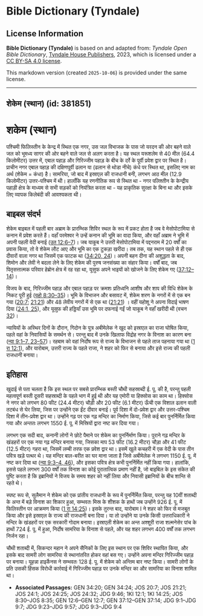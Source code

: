 # Bible Dictionary (Tyndale)

## License Information

**Bible Dictionary (Tyndale)** is based on and adapted from: _Tyndale Open Bible Dictionary_, [Tyndale House Publishers](https://tyndaleopenresources.com/), 2023, which is licensed under a [CC BY-SA 4.0 license](https://creativecommons.org/licenses/by-sa/4.0/legalcode.en).

This markdown version (created `2025-10-06`) is provided under the same license.



--------------------------------

## शेकेम (स्थान) (id: 381851)

शकेम (स्थान)
============

पश्चिमी फिलिस्तीन के केन्द्र में स्थित एक नगर, उस जल विभाजक के पास जो यरदन की ओर बहने वाले जल को भूमध्य सागर की ओर बहने वाले जल से अलग करता है। यह स्थल यरूशलेम से 40 मील (64\.4 किलोमीटर) उत्तर में, एबाल पहाड़ और गिरिज्जीम पहाड़ के बीच के दर्रे के पूर्वी प्रवेश द्वार पर स्थित है। प्राचीन नगर एबाल पहाड़ की दक्षिणपूर्वी ढलान या (ढलान से थोडा नीचे) कंधे पर स्थित था, इसलिए नाम का अर्थ (शेकेम \= कंधा) है। सामरिया, जो बाद में इस्राएल की राजधानी बनी, लगभग आठ मील (12\.9 किलोमीटर) उत्तर\-पश्चिम में थी। हालाँकि यह रणनीतिक रूप से स्थित था \- नगर पलिश्तीन के केन्द्रीय पहाड़ी क्षेत्र के माध्यम से सभी सड़कों को नियंत्रित करता था \- यह प्राकृतिक सुरक्षा के बिना था और इसके लिए व्यापक किलेबंदी की आवश्यकता थी।

बाइबल संदर्भ
------------

शेकेम बाइबल में पहली बार अब्राम के प्रारम्भिक शिविर स्थल के रूप में प्रकट होता है जब वे मेसोपोटामिया से कनान में प्रवेश करते हैं। वहाँ परमेश्वर ने उन्हें कनान की भूमि का वादा किया, और वहाँ अब्राम ने भूमि में अपनी पहली वेदी बनाई ([उत 12:6–7](https://ref.ly/Gen12:6-Gen12:7))। जब याकूब ने उत्तरी मेसोपोटामिया में पद्दनराम में 20 वर्षों का प्रवास किया, तो वे शेकेम लौट आए और भूमि का एक टुकड़ा खरीदा। तब तक, यह स्थान पहले से ही एक दीवारों वाला नगर था जिसमें एक फाटक था ([34:20, 24](https://ref.ly/Gen34:20,Gen34:24))। अपनी बहन दीना की अशुद्धता के बाद, शिमोन और लेवी ने बदला लेने के लिए शेकेम की पुरुष जनसंख्या का संहार किया। वर्षों बाद, जब पितृसत्तात्मक परिवार हेब्रोन क्षेत्र में रह रहा था, यूसुफ अपने भाइयों को खोजने के लिए शेकेम गए ([37:12–14](https://ref.ly/Gen37:12-Gen37:14))।

विजय के बाद, गिरिज्जीम पहाड़ और एबाल पहाड़ पर क्रमशः प्रतिध्वनि आशीष और शाप की विधि शेकेम के निकट पूरी हुई ([यहो 8:30–35](https://ref.ly/Josh8:30-Josh8:35))। भूमि के विभाजन और बसावट में, शेकेम शरण के नगरों में से एक बन गया ([20:7](https://ref.ly/Josh20:7); [21:21](https://ref.ly/Josh21:21)) और 48 लेवीय नगरों में से एक था ([21:21](https://ref.ly/Josh21:21)) । वहीं यहोशू ने अपना विदाई भाषण दिया ([24:1, 25](https://ref.ly/Josh24:1,Josh24:25)), और यूसुफ की हड्डियाँ उस भूमि पर दफनाई गईं जो याकूब ने वहाँ खरीदी थी (वचन [32](https://ref.ly/Josh24:32))।

न्यायियों के अस्थिर दिनों के दौरान, गिदोन के पुत्र अबीमेलेक ने खुद को इस्राएल का राजा घोषित किया, पहले वहां के निवासियों के समर्थन से। परन्तु बाद में उनके खिलाफ विद्रोह नगर के विनाश का कारण बना ([न्या 9:1–7, 23–57](https://ref.ly/Judg9:1-Judg9:7,Judg9:23-Judg9:57))। रहबाम को वहां निर्दोष रूप से राज्य के विभाजन से पहले ताज पहनाया गया था ([1 रा 12:1](https://ref.ly/1Kgs12:1)), और यारोबाम, उत्तरी राज्य के पहले राजा, ने शहर को फिर से बनाया और इसे राज्य की पहली राजधानी बनाया।

इतिहास
------

खुदाई से पता चलता है कि इस स्थल पर सबसे प्रारम्भिक बस्ती चौथी सहस्राब्दी ई. पू. की है, परन्तु पहली महत्वपूर्ण बस्ती दूसरी सहस्राब्दी के पहले भाग में हुई थी और यह एमोरी या हिक्सोस का काम था। हिक्सोस ने नगर को लगभग 80 फीट (24\.4 मीटर) चौड़ी और 20 फीट (6\.1 मीटर) ऊँची एक विशाल ढलान वाली तटबंध से घेर लिया, जिस पर उन्होंने एक ईंट दीवार बनाई। पूर्व दिशा में दो\-प्रवेश द्वार और उत्तर\-पश्चिम दिशा में तीन\-प्रवेश द्वार था। उन्होंने गढ़ पर एक गढ़ मन्दिर का निर्माण किया, जिसे कई बार पुनर्निर्मित किया गया और अन्ततः लगभग 1550 ई. पू. में मिस्रियों द्वारा नष्ट कर दिया गया।

लगभग एक सदी बाद, कनानी लोगों ने छोटे पैमाने पर शेकेम का पुनर्निर्माण किया। पुराने गढ़ मन्दिर के खंडहरों पर एक नया गढ़ मन्दिर बनाया गया, जिसका माप 53 फीट (16\.2 मीटर) चौड़ा और 41 फीट (12\.5 मीटर) गहरा था, जिसमें लम्बी तरफ एक प्रवेश द्वार था। इसमें खुले कचहरी में एक वेदी के पास तीन पवित्र खड़े पत्थर थे। यह मन्दिर बाल\-बरीत का घर माना जाता है जिसे अबीमेलेक ने लगभग 1150 ई. पू. में नष्ट कर दिया था ([न्या 9:3–4, 46](https://ref.ly/Judg9:3-Judg9:4,Judg9:46)), और इसका पवित्र क्षेत्र कभी पुनर्निर्मित नहीं किया गया। हालांकि, इससे पहले लगभग 300 वर्षों तक विनाश का कोई पुरातात्विक प्रमाण नहीं है, जो बाइबिल के इस संकेत की पुष्टि करता है कि इब्रानियों ने विजय के समय शहर को नहीं लिया और निवासी इब्रानियों के बीच शान्ति से रहते थे।

स्पष्ट रूप से, सुलैमान ने शेकेम को एक प्रांतीय राजधानी के रूप में पुनर्निर्मित किया, परन्तु यह 10वीं शताब्दी के अन्त में बड़े विनाश का शिकार हुआ, सम्भवतः मिस्र के शीशक के हाथों जब उन्होंने 926 ई. पू. में फिलिस्तीन पर आक्रमण किया ([1 रा 14:25](https://ref.ly/1Kgs14:25))। इसके तुरन्त बाद, यारोबाम I ने शहर को फिर से मजबूत किया और इसे इस्राएल के राज्य की राजधानी बना दिया। या तो उन्होंने या उनके किसी उत्तराधिकारी ने मन्दिर के खंडहरों पर एक सरकारी गोदाम बनाया। इस्राएली शेकेम का अन्त अश्शूरी राजा शल्मनेसेर पांच के हाथों 724 ई. पू. में हुआ, निर्दोष सामरिया के विनाश से पहले, और यह शहर लगभग 400 वर्षों तक लगभग निर्जन रहा।

चौथी शताब्दी में, सिकन्दर महान ने अपने सैनिकों के लिए इस स्थान पर एक शिविर स्थापित किया, और इसके बाद सामरी लोग सामरिया से स्थानांतरित होकर वहां बस गए। उन्होंने अपना मन्दिर गिरिज्जीम पहाड़ पर बनाया। यूहन्ना हाइर्केनस ने सम्भवतः 128 ई. पू. में शेकेम को अन्तिम बार नष्ट किया। सामरी लोगों के प्रति उसकी हिंसक विरोधी कार्रवाई में गिरिज्जीम पहाड़ पर उनके मन्दिर का और सामरिया का विनाश शामिल था।

* **Associated Passages:** GEN 34:20; GEN 34:24; JOS 20:7; JOS 21:21; JOS 24:1; JOS 24:25; JOS 24:32; JDG 9:46; 1KI 12:1; 1KI 14:25; JOS 8:30–JOS 8:35; GEN 12:6–GEN 12:7; GEN 37:12–GEN 37:14; JDG 9:1–JDG 9:7; JDG 9:23–JDG 9:57; JDG 9:3–JDG 9:4


